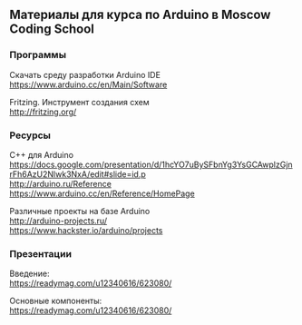 ## Материалы для курса по Arduino в Moscow Coding School

### Программы
Скачать среду разработки Arduino IDE  
https://www.arduino.cc/en/Main/Software  

Fritzing. Инструмент создания схем  
http://fritzing.org/  

### Ресурсы
C++ для Arduino  
https://docs.google.com/presentation/d/1hcYO7uBySFbnYg3YsGCAwplzGjnrFh6AzU2Nlwk3NxA/edit#slide=id.p  
http://arduino.ru/Reference  
https://www.arduino.cc/en/Reference/HomePage  

Различные проекты на базе Arduino  
http://arduino-projects.ru/  
https://www.hackster.io/arduino/projects  

### Презентации
Введение:  
https://readymag.com/u12340616/623080/  

Основные компоненты:  
https://readymag.com/u12340616/623080/
